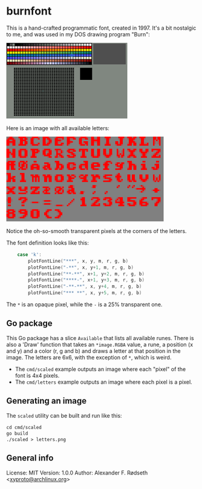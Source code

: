 # burnfont

This is a hand-crafted programmatic font, created in 1997. It's a bit nostalgic to me, and was used in my DOS drawing program "Burn":

![burn screenshot](img/burn.png)

Here is an image with all available letters:

![letters](img/letters.png)

Notice the oh-so-smooth transparent pixels at the corners of the letters.

The font definition looks like this:

```go
	case 'k':
		plotFontLine("***", x, y, m, r, g, b)
		plotFontLine("-**", x, y+1, m, r, g, b)
		plotFontLine("**-**", x+1, y+2, m, r, g, b)
		plotFontLine("****-", x+1, y+3, m, r, g, b)
		plotFontLine("-**-**", x, y+4, m, r, g, b)
		plotFontLine("*** **", x, y+5, m, r, g, b)
```

The `*` is an opaque pixel, while the `-` is a 25% transparent one.

## Go package

This Go package has a slice `Available` that lists all available runes. There is also a 'Draw' function that takes an `*image.RGBA` value, a rune, a position (x and y) and a color (r, g and b) and draws a letter at that position in the image. The letters are 6x6, with the exception of `*`, which is weird.

* The `cmd/scaled` example outputs an image where each "pixel" of the font is 4x4 pixels.
* The `cmd/letters` example outputs an image where each pixel is a pixel.

## Generating an image

The `scaled` utility can be built and run like this:

    cd cmd/scaled
    go build
    ./scaled > letters.png

## General info

License: MIT
Version: 1.0.0
Author: Alexander F. Rødseth &lt;xyproto@archlinux.org&gt;
